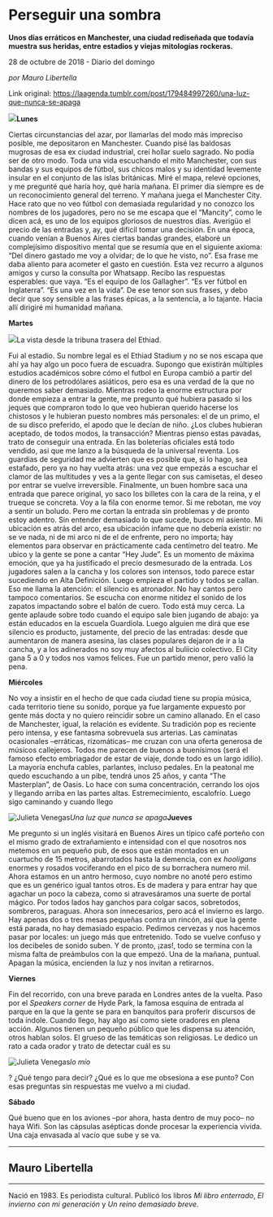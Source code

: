 # Perseguir una sombra

**Unos días erráticos en Manchester, una ciudad rediseñada que todavía muestra sus heridas, entre estadios y viejas mitologías rockeras.**

28 de octubre de 2018 - Diario del domingo

_por Mauro Libertella_

Link original: https://laagenda.tumblr.com/post/179484997260/una-luz-que-nunca-se-apaga

![](https://64.media.tumblr.com/be998e0f2cbed1325bdcba655432fb00/tumblr_inline_phc7m6XIuW1t6q87u_500.jpg)**Lunes**

Ciertas circunstancias del azar,
por llamarlas del modo más impreciso posible, me depositaron en Manchester.
Cuando pisé las baldosas mugrosas de esa ex ciudad industrial, creí hollar
suelo sagrado. No podía ser de otro modo. Toda una vida escuchando el mito
Manchester, con sus bandas y sus equipos de fútbol, sus chicos malos y su
identidad levemente insular en el conjunto de las islas británicas. Miré el
mapa, relevé opciones, y me pregunté qué haría hoy, qué haría mañana. El primer
día siempre es de un reconocimiento general del terreno. Y mañana juega el
Manchester City. Hace rato que no veo fútbol con demasiada regularidad y no
conozco los nombres de los jugadores, pero no se me escapa que el “Mancity”,
como le dicen acá, es uno de los equipos gloriosos de nuestros días. Averigüo
el precio de las entradas y, ay, qué difícil tomar una decisión. En una época,
cuando venían a Buenos Aires ciertas bandas grandes, elaboré un complejísimo
dispositivo mental que se resumía que en el siguiente axioma: “Del dinero
gastado me voy a olvidar; de lo que he visto, no”. Esa frase me daba aliento
para acometer el gasto en cuestión. Esta vez recurro a algunos amigos y curso
la consulta por Whatsapp. Recibo las respuestas esperables: que vaya. “Es el
equipo de los Gallagher”. “Es ver fútbol en Inglaterra”. “Es una vez en la
vida”. De ese tenor son sus frases, y debo decir que soy sensible a las frases
épicas, a la sentencia, a lo tajante. Hacia allí dirigiré mi humanidad mañana.  

**Martes**

![](https://64.media.tumblr.com/493a784d1fb9a531937b060d7b0b825c/tumblr_inline_phbhm0BORF1t6q87u_500.jpg)La vista desde la tribuna trasera del Ethiad.




Fui al estadio. Su nombre legal
es el Ethiad Stadium y no se nos escapa que ahí ya hay algo un poco fuera de
escuadra. Supongo que existirán múltiples estudios académicos sobre cómo el futbol
en Europa cambió a partir del dinero de los petrodólares asiáticos, pero esa es
una verdad de la que no queremos saber demasiado. Mientras rodeo la enorme
estructura por donde empieza a entrar la gente, me pregunto qué hubiera pasado
si los jeques que compraron todo lo que veo hubieran querido hacerse los
chistosos y le hubieran puesto nombres más personales: el de un primo, el de su
disco preferido, el apodo que le decían de niño. ¿Los clubes hubieran aceptado,
de todos modos, la transacción? Mientras pienso estas pavadas, trato de
conseguir una entrada. En las boleterías oficiales está todo vendido, asi que
me lanzo a la búsqueda de la universal reventa. Los guardias de seguridad me
advierten que es posible que, si lo hago, sea estafado, pero ya no hay vuelta
atrás: una vez que empezás a escuchar el clamor de las multitudes y ves a la
gente llegar con sus camisetas, el deseo por entrar se vuelve irreversible.
Finalmente, un buen hombre saca una entrada que parece original, yo saco los
billetes con la cara de la reina, y el trueque se concreta. Voy a la fila con
enorme temor. Si me rebotan, me voy a sentir un boludo. Pero me cortan la
entrada sin problemas y de pronto estoy adentro. Sin entender demasiado lo que
sucede, busco mi asiento. Mi ubicación es atrás del arco, esa ubicación infame
que no debería existir: no se ve nada, ni de mi arco ni de el de enfrente, pero
no importa; hay elementos para observar en prácticamente cada centímetro del
teatro. Me ubico y la gente se pone a cantar “Hey Jude”. Es un momento de
máxima emoción, que ya ha justificado el precio desmesurado de la entrada. Los
jugadores salen a la cancha y los colores son intensos, todo parece estar
sucediendo en Alta Definición. Luego empieza el partido y todos se callan. Eso
me llama la atención: el silencio es atronador. No hay cantos pero tampoco comentarios.
Se escucha con enorme nitidez el sonido de los zapatos impactando sobre el
balón de cuero. Todo está muy cerca. La gente aplaude sobre todo cuando el
equipo sale bien jugando de abajo: ya están educados en la escuela Guardiola.
Luego alguien me dirá que ese silencio es producto, justamente, del precio de
las entradas: desde que aumentaron de manera asesina, las clases populares
dejaron de ir a la cancha, y a los adinerados no soy muy afectos al buliicio
colectivo. El City gana 5 a 0 y todos nos vamos felices. Fue un partido menor,
pero valió la pena.    

**Miércoles**

No voy a insistir en el hecho de
que cada ciudad tiene su propia música, cada territorio tiene su sonido, porque
ya fue largamente expuesto por gente más docta y no quiero reincidir sobre un
camino allanado. En el caso de Manchester, igual, la relación es evidente. Su
tradición pop es reciente pero intensa, y ese fantasma sobrevuela sus arterias.
Las caminatas ocasionales –erráticas, rizomáticas– me cruzan con una oferta
generosa de músicos callejeros. Todos me parecen de buenos a buenísimos (será
el famoso efecto embriagador de estar de viaje, donde todo es un largo idilio).
La mayoría enchufa cables, parlantes, incluso pedales. En la peatonal me quedo
escuchando a un pibe, tendrá unos 25 años, y canta “The Masterplan”, de Oasis.
Lo hace con suma concentración, cerrando los ojos y llegando arriba en las
partes altas. Estremecimiento, escalofrío. Luego sigo caminando y cuando llego


![Julieta Venegas](https://64.media.tumblr.com/a221f1b2a2f9760f4de746c9a69404d4/tumblr_inline_phc7m7GtDG1t6q87u_250.jpg)*Una luz que
nunca se apaga***Jueves**

Me pregunto si un inglés visitará
en Buenos Aires un típico café porteño con el mismo grado de extrañamiento e
intensidad con el que nosotros nos metemos en un pequeño pub, de esos que están
montados en un cuartucho de 15 metros, abarrotados hasta la demencia, con ex *hooligans* enormes y rosados vociferando
en el pico de su borrachera numero mil. Ahora estamos en un antro hermoso, cuyo
nombre no anoté pero estimo que es un genérico igual tantos otros. Es de madera
y para entrar hay que agachar un poco la cabeza, como si atravesáramos una
suerte de portal mágico. Por todos lados hay ganchos para colgar sacos, sobretodos,
sombreros, paraguas. Ahora son innecesarios, pero acá el invierno es largo. Hay
apenas dos o tres mesas pequeñas contra un rincón, asi que la gente está
parada, no hay demasiado espacio.  Pedimos
cervezas y nos hacemos pasar por locales: un juego más que entretenido. Todo se
vuelve confuso y los decibeles de sonido suben. Y de pronto, ¡zas!, todo se
termina con la misma falta de preámbulos con la que empezó. Una de la mañana,
puntual. Apagan la música, encienden la luz y nos invitan a retirarnos. 

**Viernes**

Fin del recorrido, con una breve parada en Londres antes de
la vuelta. Paso por el *Speakers corner*
de Hyde Park, la famosa esquina de entrada al parque en la que la gente se para
en banquitos para proferir discursos de toda índole. Cuando llego, hay algo así
como siete oradores en plena acción. Algunos tienen un pequeño público que les
dispensa su atención, otros hablan solos. El grueso de las temáticas son
religiosas. Le dedico un rato a cada orador y trato de detectar cuál es su


![Julieta Venegas](https://64.media.tumblr.com/73fc073c80fae57a95c63dbac2327660/tumblr_inline_phc7m7CbFY1t6q87u_250.jpg)*lo mío*

?
¿Qué tengo para decir? ¿Qué es lo que me obsesiona a ese punto? Con esas
preguntas sin respuestas me vuelvo a mi ciudad.    

**Sábado**

Qué bueno que en los aviones –por ahora, hasta dentro de muy
poco– no haya Wifi. Son las cápsulas asépticas donde procesar la experiencia
vivida. Una caja envasada al vacío que sube y se va.



---

 Mauro Libertella
-----------------



---

 Nació en 1983. Es periodista cultural. Publicó los libros *Mi libro enterrado*, *El invierno con mi generación* y *Un reino demasiado breve*.

 


